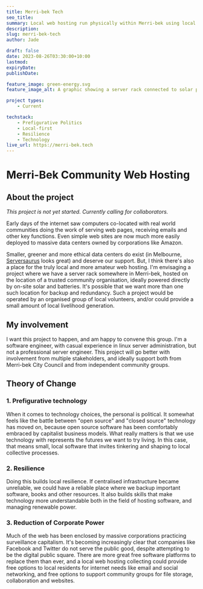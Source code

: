 ```yaml
---
title: Merri-bek Tech
seo_title:
summary: Local web hosting run physically within Merri-bek using local skills and power, and providing web software for local people and organisations.
description:
slug: merri-bek-tech
author: Jade

draft: false
date: 2023-08-26T03:30:00+10:00
lastmod:
expiryDate:
publishDate:

feature_image: green-energy.svg
feature_image_alt: A graphic showing a server rack connected to solar panels

project types:
    - Current

techstack:
    - Prefigurative Politics
    - Local-first
    - Resilience
    - Technology
live_url: https://merri-bek.tech
---
```


# Merri-Bek Community Web Hosting

## About the project

*This project is not yet started. Currently calling for collaborators.*

Early days of the internet saw computers co-located with real world communities doing the work of serving web pages, receiving emails and other key functions. Even simple web sites are now much more easily deployed to massive data centers owned by corporations like Amazon.

Smaller, greener and more ethical data centers do exist (in Melbourne, [Serversaurus](https://serversaurus.com.au/) looks great) and deserve our support. But, I think there's also a place for the truly local and more amateur web hosting. I'm envisaging a project where we have a server rack somewhere in Merri-bek, hosted on the location of a trusted community organisation, ideally powered directly by on-site solar and batteries. It's possible that we want more than one such location for backup and redundancy. Such a project would be operated by an organised group of local volunteers, and/or could provide a small amount of local livelihood generation.

## My involvement

I want this project to happen, and am happy to convene this group. I'm a software engineer, with casual experience in linux server administration, but not a professional server engineer. This project will go better with involvement from multiple stakeholders, and ideally support both from Merri-bek City Council and from independent community groups.

## Theory of Change

### 1. Prefigurative technology

When it comes to technology choices, the personal is political. It somewhat feels like the battle between "open source" and "closed source" technology has moved on, because open source software has been comfortably embraced by capitalist business models. What really matters is that we use technology with represents the futures we want to try living. In this case, that means small, local software that invites tinkering and shaping to local collective processes.

### 2. Resilience

Doing this builds local resilience. If centralised infrastructure became unreliable, we could have a reliable place where we backup important software, books and other resources. It also builds skills that make technology more understandable both in the field of hosting software, and managing renewable power.

### 3. Reduction of Corporate Power

Much of the web has been enclosed by massive corporations practicing surveillance capitalism. It's becoming increasingly clear that companies like Facebook and Twitter do not serve the public good, despite attempting to be the digital public square. There are more great free software platforms to replace them than ever, and a local web hosting collecting could provide free options to local residents for internet needs like email and social networking, and free options to support community groups for file storage, collaboration and websites.

